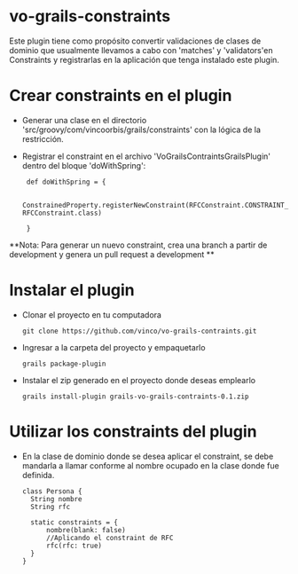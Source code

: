 vo-grails-constraints
=====================

Este plugin tiene como propósito convertir validaciones de clases de dominio que usualmente llevamos a cabo con 'matches' y 'validators'en Constraints y registrarlas en la aplicación que tenga instalado este plugin.


# Crear constraints en el plugin

* Generar una clase en el directorio 'src/groovy/com/vincoorbis/grails/constraints' con la lógica de la restricción. 
 

      

* Registrar el constraint en el archivo 'VoGrailsContraintsGrailsPlugin' dentro del bloque 'doWithSpring':

       def doWithSpring = {
       
            ConstrainedProperty.registerNewConstraint(RFCConstraint.CONSTRAINT_NAME, RFCConstraint.class)
       
       }
   

**Nota: Para generar un nuevo constraint, crea una branch a partir de development y genera un pull request a development **

# Instalar el plugin

* Clonar el proyecto en tu computadora

      git clone https://github.com/vinco/vo-grails-contraints.git

* Ingresar a la carpeta del proyecto y empaquetarlo

      grails package-plugin
      
* Instalar el zip generado en el proyecto donde deseas emplearlo

	  grails install-plugin grails-vo-grails-contraints-0.1.zip


# Utilizar los constraints del plugin

* En la clase de dominio donde se desea aplicar el constraint, se debe mandarla a llamar conforme al nombre ocupado en la clase donde fue definida.

      class Persona {
    	String nombre
    	String rfc

    	static constraints = {
        	nombre(blank: false)
        	//Aplicando el constraint de RFC
        	rfc(rfc: true)
   	 	}
	  }


